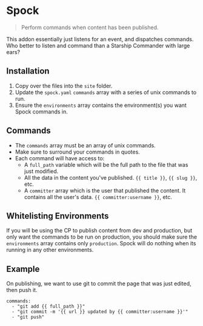 # Spock

> Perform commands when content has been published.

This addon essentially just listens for an event, and dispatches commands. Who better to listen and command than a Starship Commander with large ears?

## Installation
1. Copy over the files into the `site` folder.
2. Update the `spock.yaml` `commands` array with a series of unix commands to run.
3. Ensure the `environments` array contains the environment(s) you want Spock commands in.

## Commands
- The `commands` array must be an array of unix commands.
- Make sure to surround your commands in quotes.
- Each command will have access to:
  - A `full_path` variable which will be the full path to the file that was just modified.
  - All the data in the content you've published. `{{ title }}`, `{{ slug }}`, etc.
  - A `committer` array which is the user that published the content. It contains all the user's data. `{{ committer:username }}`, etc.

## Whitelisting Environments
If you will be using the CP to publish content from dev and production, but only want the commands to be run on
production, you should make sure the `environments` array contains only `production`. Spock will do nothing
when its running in any other environments.

## Example
On publishing, we want to use git to commit the page that was just edited, then push it.

```
commands:
  - "git add {{ full_path }}"
  - "git commit -m '{{ url }} updated by {{ committer:username }}'"
  - "git push"
```
